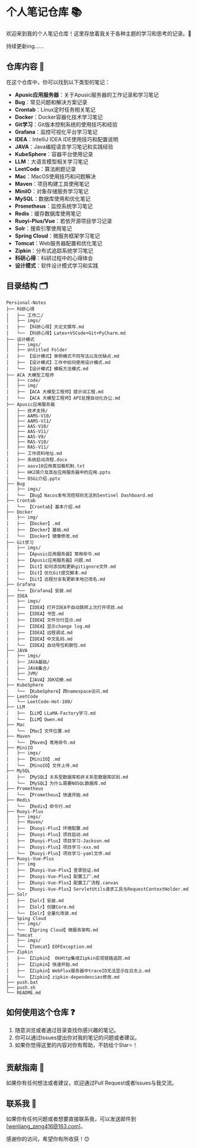 # 个人笔记仓库 📚

欢迎来到我的个人笔记仓库！这里存放着我关于各种主题的学习和思考的记录。🤔

持续更新ing......
   
## 仓库内容 📖

在这个仓库中，你可以找到以下类型的笔记：

- **Apusic应用服务器**：关于Apusic服务器的工作记录和学习笔记
- **Bug**：常见问题和解决方案记录
- **Crontab**：Linux定时任务相关笔记
- **Docker**：Docker容器化技术学习笔记
- **Git学习**：Git版本控制系统的使用技巧和经验
- **Grafana**：监控可视化平台学习笔记
- **IDEA**：IntelliJ IDEA IDE使用技巧和配置说明
- **JAVA**：Java编程语言学习笔记和实践经验
- **KubeSphere**：容器平台使用记录
- **LLM**：大语言模型相关学习笔记
- **LeetCode**：算法刷题记录
- **Mac**：MacOS使用技巧和问题解决
- **Maven**：项目构建工具使用笔记
- **MiniIO**：对象存储服务学习笔记
- **MySQL**：数据库使用和优化笔记
- **Prometheus**：监控系统学习笔记
- **Redis**：缓存数据库使用笔记
- **Ruoyi-Plus/Vue**：若依开源项目学习记录
- **Solr**：搜索引擎使用笔记
- **Spring Cloud**：微服务框架学习笔记
- **Tomcat**：Web服务器配置和优化笔记
- **Zipkin**：分布式追踪系统学习笔记
- **科研心得**：科研过程中的心得体会
- **设计模式**：软件设计模式学习和实践

## 目录结构 🗂

```plaintext
Persional-Notes
├── 科研心得
│   ├── 工作二/
│   ├── imgs/
│   ├── 【科研心得】大论文撰写.md
│   └── 【科研心得】Latex+VSCode+Git+PyCharm.md
├── 设计模式
│   ├── imgs/
│   ├── Untitled Folder
│   ├── 【设计模式】单例模式不同写法以及优缺点.md
│   ├── 【设计模式】工作中如何使用设计模式.md
│   └── 【设计模式】模板方法模式.md
├── ACA 大模型工程师
│   ├── code/
│   ├── img/
│   ├── 【ACA 大模型工程师】提示词工程.md
│   └── 【ACA 大模型工程师】API处理自动化办公.md
├── Apusic应用服务器
│   ├── 技术支持/
│   ├── AAMS-V10/
│   ├── AAMS-V11/
│   ├── AAS-V10/
│   ├── AAS-V11/
│   ├── AAS-V9/
│   ├── RAS-V10/
│   ├── RAS-V11/
│   ├── 工作资料地址.md
│   ├── 系统启动流程.docx
│   ├── aasv10应用类加载机制.txt
│   ├── HK2简介及其在应用服务器中的应用.pptx
│   └── OSGi介绍.pptx
├── Bug
│   ├── imgs/
│   └── 【Bug】Nacos发布流控规则无法到Sentinel Dashboard.md
├── Crontab
│   └── 【Crontab】基本介绍.md
├── Docker
│   ├── img/
│   ├── 【Docker】.md
│   ├── 【Docker】基础.md
│   └── 【Docker】镜像修改.md
├── Git学习
│   ├── imgs/
│   ├── 【Apusic应用服务器】常用命令.md
│   ├── 【Apusic应用服务器】问题.md
│   ├── 【Git】如何添加和更新gitignore文件.md
│   ├── 【Git】优化Git提交脚本.md
│   └── 【Git】远程分支有更新本地已改名.md
├── Grafana
│   └── 【Grafana】安装.md
├── IDEA
│   ├── imgs/
│   ├── 【IDEA】打开IDEA不自动跳转上次打开项目.md
│   ├── 【IDEA】书签.md
│   ├── 【IDEA】文件分行显示.md
│   ├── 【IDEA】显示change log.md
│   ├── 【IDEA】远程调试.md
│   ├── 【IDEA】中文乱码.md
│   └── 【IDEA】自动导包和删包.md
├── JAVA
│   ├── imgs/
│   ├── JAVA基础/
│   ├── JAVA集合/
│   ├── JVM/
│   └── 【JAVA】JDK切换.md
├── KubeSphere
│   └── 【KubeSphere】跨namespace访问.md
├── LeetCode
│   └── LeetCode-Hot-100/
├── LLM
│   ├── 【LLM】LLaMA-Factory学习.md
│   └── 【LLM】Qwen.md
├── Mac
│   └── 【Mac】文件位置.md
├── Maven
│   └── 【Maven】常用命令.md
├── MiniIO
│   ├── imgs/
│   ├── 【MiniIO】.md
│   └── 【MinoIO】文件上传.md
├── MySQL
│   ├── 【MySQL】关系型数据库和非关系型数据库区别.md
│   └── 【MySQL】为什么需要NOSQL数据库.md
├── Prometheus
│   └── 【Prometheus】快速开始.md
├── Redis
│   └── 【Redis】命令行.md
├── Ruoyi-Plus
│   ├── imgs/
│   ├── Maven/
│   ├── 【Ruoyi-Plus】环境配置.md
│   ├── 【Ruoyi-Plus】项目启动.md
│   ├── 【Ruoyi-Plus】项目学习-Jackson.md
│   ├── 【Ruoyi-Plus】项目学习-xxx.md
│   └── 【Ruoyi-Plus】项目学习-yaml文件.md
├── Ruoyi-Vue-Plus
│   ├── img
│   ├── 【Ruoyi-Vue-Plus】登录验证.md
│   ├── 【Ruoyi-Vue-Plus】配置工厂.md
│   ├── 【Ruoyi-Vue-Plus】配置工厂流程.canvas
│   └── 【Ruoyi-Vue-Plus】ServletUtils请求工具与RequestContextHolder.md
├── Solr
│   ├── 【Solr】安装.md
│   ├── 【Solr】创建Core.md
│   └── 【Solr】全量化改装.md
├── Sping Cloud
│   ├── imgs/
│   └── 【Spring Cloud】微服务架构.md
├── Tomcat
│   ├── imgs/
│   └── 【Tomcat】EOFException.md
├── Zipkin
│   ├── 【Zipkin】 OkHttp集成Zipkin实现链路追踪.md
│   ├── 【Zipkin】快速开始.md
│   ├── 【Zipkin】WebFlux服务器中traceID无法显示在日志上.md
│   └── 【Zipkin】zipkin-dependencies修改.md
├── push.bat
├── push.sh
└── README.md
```

## 如何使用这个仓库 ❓

1. 随意浏览或者通过目录查找你感兴趣的笔记。
2. 你可以通过Issues提出你对我的笔记的问题或者建议。
3. 如果你觉得这里的内容对你有帮助，不妨给个Star⭐！

## 贡献指南 👋

如果你有任何想法或者建议，欢迎通过Pull Request或者Issues与我交流。

## 联系我 📩

如果你有任何问题或者想要直接联系我，可以发送邮件到 [wenliang_zeng416@163.com]。

感谢你的访问，希望你有所收获！😊

